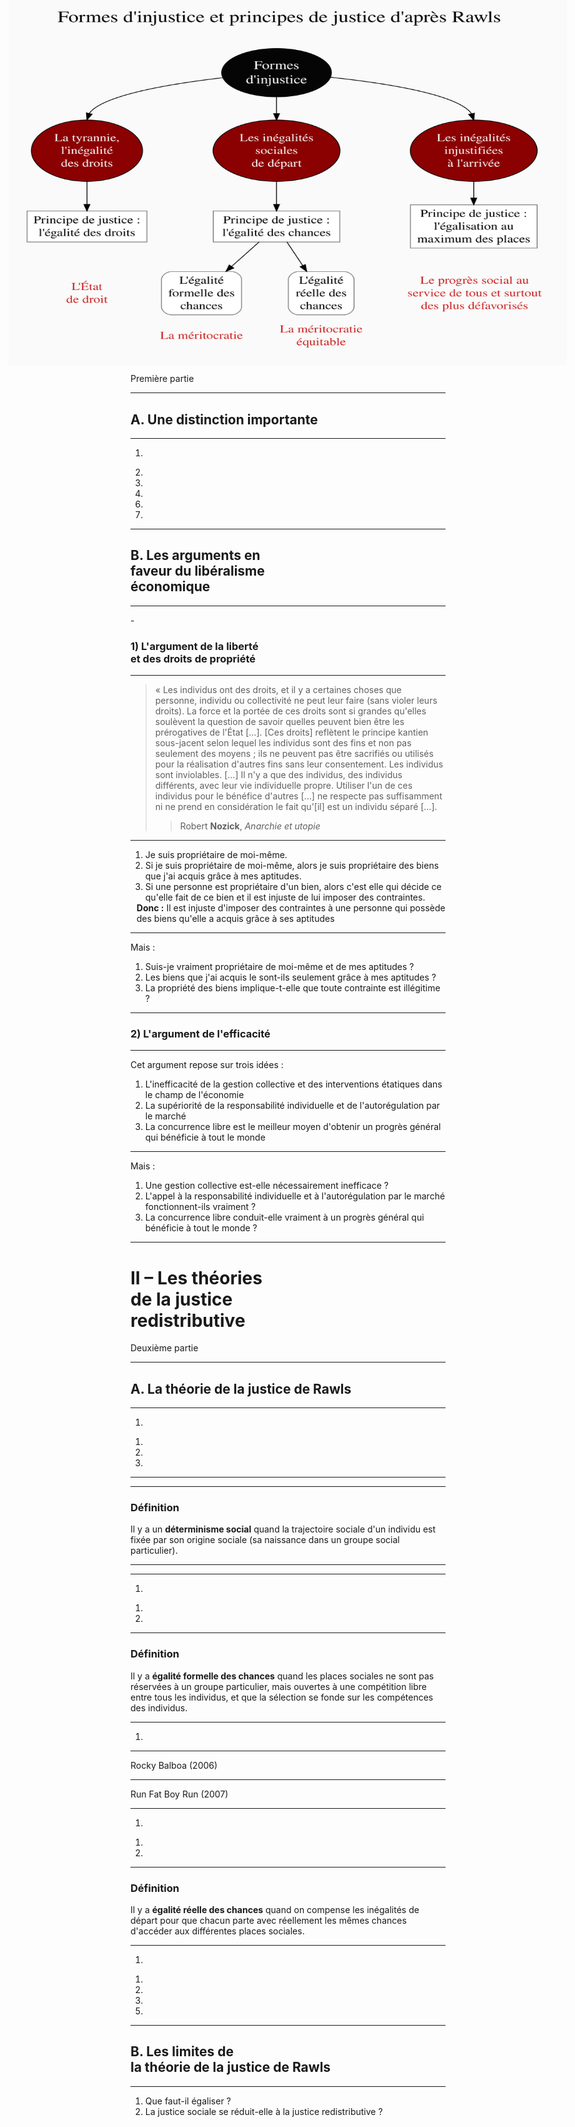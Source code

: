 ```yaml
---
marp: true
theme: teaching
paginate: true
size: 4:3
---
```


<!-- _class: titre -->

# Qu'est-ce<br>que la justice<br>sociale ? <!-- fit -->
Cédric Eyssette
https://eyssette.github.io/


---
<!-- _class: fppppp -->

1) Imaginons trois enfants et une flûte. Anne affirme que la flûte lui revient parce qu’elle est la seule qui sache en jouer ; Bob parce qu’il est pauvre au point de n’avoir aucun jouet ; Carla parce que c'est elle qui l'a fabriquée. C'est à vous de régler ce litige : que décidez-vous ?
2) Faut-il abolir l'héritage ?
3) Quelles sont les inégalités entre les hommes et les femmes, et que faut-il faire ?


---
<!-- _class: partie -->
# I – Le libéralisme économique
Première partie


---
<!-- _class: souspartie -->
## A. Une distinction importante


---
<!-- _class: i1t0  -->
<style scoped>
img {position:absolute!important; top:55px; left:40px; width:92.2%!important; display:block;  margin: 40px 0px; }
</style>

1. ![](https://raw.githubusercontent.com/eyssette/graphviz-examples/master/diagram/libéralisme-trois-formes-part0.dot.svg)
2) ![](https://raw.githubusercontent.com/eyssette/graphviz-examples/master/diagram/libéralisme-trois-formes-part1.dot.svg)
3) ![](https://raw.githubusercontent.com/eyssette/graphviz-examples/master/diagram/libéralisme-trois-formes-part2.dot.svg)
4) ![](https://raw.githubusercontent.com/eyssette/graphviz-examples/master/diagram/libéralisme-trois-formes-part3.dot.svg)
5) ![](https://raw.githubusercontent.com/eyssette/graphviz-examples/master/diagram/libéralisme-trois-formes-part4.dot.svg)
6) ![](https://raw.githubusercontent.com/eyssette/graphviz-examples/master/diagram/libéralisme-trois-formes-part5.dot.svg)
7) ![](https://raw.githubusercontent.com/eyssette/graphviz-examples/master/diagram/libéralisme-trois-formes.dot.svg)


---
<!-- _class: souspartie -->
## B. Les arguments en<br> faveur du libéralisme<br> économique <!-- fit -->

---
<!-- _class: etape -->-

### 1) L'argument de la liberté <br>et des droits de propriété


---
<!-- _class: citationC fmmmm -->

![bg left:25%](https://manwithoutqualities.files.wordpress.com/2018/02/wk_57696_38511_large.jpg?w=736)

>« Les individus ont des droits, et il y a certaines choses que personne, individu ou collectivité ne peut leur faire (sans violer leurs droits). La force et la portée de ces droits sont si grandes qu'elles soulèvent la question de savoir quelles peuvent bien être les prérogatives de l'État […].
[Ces droits] reflètent le principe kantien sous-jacent selon lequel les individus sont des fins et non pas seulement des moyens ; ils ne peuvent pas être sacrifiés ou utilisés pour la réalisation d'autres fins sans leur consentement. Les individus sont inviolables. […] Il n'y a que des individus, des individus différents, avec leur vie individuelle propre. Utiliser l'un de ces individus pour le bénéfice d'autres […] ne respecte pas suffisamment ni ne prend en considération le fait qu'[il] est un individu séparé […].
>>Robert **Nozick**, _Anarchie et utopie_

<!-- On ne peut pas traiter une personne comme un instrument, une simple ressource

Les partisans du libéralisme économique cherchent souvent à le justifier par des raisons morales fondées sur l'idéal d'un individu souverain, responsable et maître de ses choix. L'intervention de l'État serait une forme de paternalisme portant atteinte à l'autonomie des individus, à leur sens de l'initiative, à leur capacité de décider et de s'organiser par eux-mêmes.
 -->

---
<!-- _class: fpppp  -->
<style scoped>
ol li:nth-of-type(4){list-style-type:none; margin-left:-1em}
</style>
1) Je suis propriétaire de moi-même.
2) Si je suis propriétaire de moi-même, alors je suis propriétaire des biens que j'ai acquis grâce à mes aptitudes.
3) Si une personne est propriétaire d'un bien, alors c'est elle qui décide ce qu'elle fait de ce bien et il est injuste de lui imposer des contraintes.
4) **Donc :** Il est injuste d'imposer des contraintes à une personne qui possède des biens qu'elle a acquis grâce à ses aptitudes


---
<!-- _class:  -->
Mais : 
1) Suis-je vraiment propriétaire de moi-même et de mes aptitudes ?
2) Les biens que j'ai acquis le sont-ils seulement grâce à mes aptitudes ?
3) La propriété des biens implique-t-elle que toute contrainte est illégitime ?

<!-- Suis-je vraiment propriétaire de moi-même et de mes aptitudes ?
Les biens que j'ai acquis le sont-ils seulement grâce à mes aptitudes ?
=> part sociale de l'individu  -->


---
<!-- _class: etape -->
### 2) L'argument de l'efficacité

---
<!-- _class: fpppppp -->
Cet argument repose sur trois idées :

1) L'inefficacité de la gestion collective et des interventions étatiques dans le champ de l'économie
2) La supériorité de la responsabilité individuelle et de l'autorégulation par le marché
3) La concurrence libre est le meilleur moyen d'obtenir un progrès général qui bénéficie à tout le monde

<!-- Vouloir contrôler d'en haut les échanges économiques est voué à l'échec : il faut laisser faire les individus qui sont sur le terrain -->

<!-- 
L'intervention de l'État serait inefficace : l'État n'aurait pas la connaissance des situations locales, ne pourrait pas s'adapter rapidement, et ce type d'intervention n'inciterait pas les individus ou les entreprises à trouver de nouvelles solutions.
La concurrence libre serait le meilleur moyen d'obtenir un progrès économique général, qui bénéficie à tout le monde.
La concurrence libre permettrait d'abolir les privilèges de statut et les inégalités qui reposent sur des hiérarchies traditionnelles instituées. -->

---
<!-- _class:  -->

Mais : 
1) Une gestion collective est-elle nécessairement inefficace ?
2) L'appel à la responsabilité individuelle et à l'autorégulation par le marché fonctionnent-ils vraiment ?
3) La concurrence libre conduit-elle vraiment à un progrès général qui bénéficie à tout le monde ?

<!-- La main invisible du marché -->

---
<!-- _class: partie -->
# II – Les théories<br>de la justice<br>redistributive <!-- fit -->
Deuxième partie


---
<!-- _class: souspartie -->
## A. La théorie de la justice de Rawls


---
<!-- _class: i1t0 pp -->
<style scoped>
img {position:absolute!important; top:-20px; left:33px; width:93%!important; display:block;  margin: 0px 0px; }
</style>

1. ![](https://raw.githubusercontent.com/eyssette/graphviz-examples/master/diagram/formes-injustice-principes-justice-Rawls.dot-part1.svg)
1) ![](https://raw.githubusercontent.com/eyssette/graphviz-examples/master/diagram/formes-injustice-principes-justice-Rawls.dot-part2.svg)
1) ![](https://raw.githubusercontent.com/eyssette/graphviz-examples/master/diagram/formes-injustice-principes-justice-Rawls.dot-part3.svg)
1) ![](https://raw.githubusercontent.com/eyssette/graphviz-examples/master/diagram/formes-injustice-principes-justice-Rawls.dot-part4.svg)
1) ![](https://raw.githubusercontent.com/eyssette/graphviz-examples/master/diagram/formes-injustice-principes-justice-Rawls.dot-part5.svg)


---
<!-- _class: i1t0 -->
[![](https://static.fnac-static.com/multimedia/Images/FR/NR/35/8a/86/8817205/1540-1/tsp20170512110356/Nes-sous-la-meme-etoile.jpg)](https://ladigitale.dev/digiplay/#/v/624d3f97f4169)

---
<!-- _class: definition -->
### Définition
Il y a un **déterminisme social** quand la trajectoire sociale d'un individu est fixée par son origine sociale (sa naissance dans un groupe social particulier).


<!-- 
2) L'égalité formelle des chances : les places sociales ne sont pas réservées à un groupe particulier, elles sont ouvertes à une concurrence libre entre individus, et fondées sur les compétences des individus.
3) L'égalité réelle des chances : on compense les inégalités de départ pour que chacun parte avec les mêmes chances réelles d'accéder aux différentes places sociales.
4) Les sociétés justes au sens de Rawls : il faut aussi égaliser les places sociales ; les différences entre les places sociales ne sont justes que si elles contribuent à améliorer la situation de tout le monde et surtout des plus défavorisés. -->


---
<!-- _class: i1t0 -->

[![](../images/table-destinée.png)](https://public.flourish.studio/visualisation/9306102/)

---
<!-- _class: i1t0 pp -->
<style scoped>
img {position:absolute!important; top:-20px; left:33px; width:93%!important; display:block;  margin: 0px 0px; }
</style>

1. ![](https://raw.githubusercontent.com/eyssette/graphviz-examples/master/diagram/formes-injustice-principes-justice-Rawls.dot-part5.svg)
1) ![](https://raw.githubusercontent.com/eyssette/graphviz-examples/master/diagram/formes-injustice-principes-justice-Rawls.dot-part6.svg)
1) ![](https://raw.githubusercontent.com/eyssette/graphviz-examples/master/diagram/formes-injustice-principes-justice-Rawls.dot-part7.svg)


<!-- ![](https://raw.githubusercontent.com/eyssette/graphviz-examples/master/diagram/formes-injustice-principes-justice-Rawls.dot.svg) -->

---
<!-- _class: definition fppppp-->
### Définition
Il y a **égalité formelle des chances** quand les places sociales ne sont pas réservées à un groupe particulier, mais ouvertes à une compétition libre entre tous les individus, et que la sélection se fonde sur les compétences des individus.


---
<!-- _class: i1t0 pp -->
<style scoped>
img {position:absolute!important; top:-20px; left:33px; width:93%!important; display:block;  margin: 0px 0px; }
</style>

1. ![](https://raw.githubusercontent.com/eyssette/graphviz-examples/master/diagram/formes-injustice-principes-justice-Rawls.dot-part8.svg)

---
<!-- _class: i1t1 vertical -->
<style scoped>
img {height:600px; margin-top:5px!important}
</style>

[![](https://fr.web.img5.acsta.net/r_1280_720/medias/nmedia/18/36/21/60/18818641.jpg)](https://drive.google.com/file/d/1EqvCaLn3VWGkQ1gLYzBiaXV8JINRyYDr/view)

Rocky Balboa (2006)


---
<!-- _class: i1t1 vertical -->
<style scoped>
img {height:600px; margin-top:5px!important}
</style>

[![](https://lh6.googleusercontent.com/xsw-UYF3sx-4AdKwCZpXqpx-OevWdOiP7lAAtF8MQkKDBTQiRFD4sq9uNWtEu9NE79hWD_fFUNpCc_FBUGoRky9dihKakZyrM7UO3F7Jq9igp0hjriTF3TfO7NHgHVEr-U5vujIJY6Q)](https://drive.google.com/open?id=1Q4iNwiLnE5S5IJrikA_Bx38i8rpXEHCv)

Run Fat Boy Run (2007)

---
<!-- _class: i1t0 pp -->
<style scoped>
img {position:absolute!important; top:-20px; left:33px; width:93%!important; display:block;  margin: 0px 0px; }
</style>

1. ![](https://raw.githubusercontent.com/eyssette/graphviz-examples/master/diagram/formes-injustice-principes-justice-Rawls.dot-part8.svg)
1) ![](https://raw.githubusercontent.com/eyssette/graphviz-examples/master/diagram/formes-injustice-principes-justice-Rawls.dot-part9.svg)
1) ![](https://raw.githubusercontent.com/eyssette/graphviz-examples/master/diagram/formes-injustice-principes-justice-Rawls.dot-part10.svg)


---
<!-- _class: definition -->
### Définition
Il y a **égalité réelle des chances** quand on compense les inégalités de départ pour que chacun parte avec réellement les mêmes chances d'accéder aux différentes places sociales.

---
<!-- _class: i1t0 pp -->
<style scoped>
img {position:absolute!important; top:-20px; left:33px; width:93%!important; display:block;  margin: 0px 0px; }
</style>

1. ![](https://raw.githubusercontent.com/eyssette/graphviz-examples/master/diagram/formes-injustice-principes-justice-Rawls.dot-part8.svg)
1) ![](https://raw.githubusercontent.com/eyssette/graphviz-examples/master/diagram/formes-injustice-principes-justice-Rawls.dot-part9.svg)
1) ![](https://raw.githubusercontent.com/eyssette/graphviz-examples/master/diagram/formes-injustice-principes-justice-Rawls.dot-part10.svg)
1) ![](https://raw.githubusercontent.com/eyssette/graphviz-examples/master/diagram/formes-injustice-principes-justice-Rawls.dot-part11.svg)
1) ![](https://raw.githubusercontent.com/eyssette/graphviz-examples/master/diagram/formes-injustice-principes-justice-Rawls.dot-part12.svg)
1) ![](https://raw.githubusercontent.com/eyssette/graphviz-examples/master/diagram/formes-injustice-principes-justice-Rawls.dot.svg)


---
<!-- _class: souspartie -->
## B. Les limites de<br>la théorie de la justice de Rawls


---
<!-- _class:  -->

1) Que faut-il égaliser ?
2) La justice sociale se réduit-elle à la justice redistributive ?

<!-- Ressources réelles, capabilités ? -->